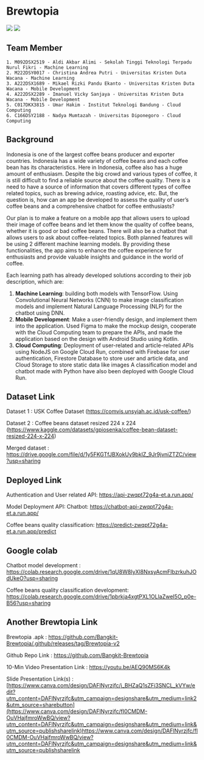 # Brewtopia
<a href="https://grow.google/intl/id_id/bangkit/?tab=machine-learning"><img src="https://img.shields.io/badge/Supported%20by-Bangkit%20Academy%20%E2%86%92-gray.svg?colorA=ED1E24&colorB=9B0B0F&style=for-the-badge"/></a>
<a href="https://www.figma.com/proto/CjHeohB2gTYo8Mi9Ch4Mmf/Brewtopia-App?page-id=0%3A1&type=design&node-id=70-6&viewport=137%2C142%2C0.4&scaling=scale-down&starting-point-node-id=70%3A6"><img src="https://img.shields.io/badge/our%20prototype%20by-Figma%20%E2%86%92-gray.svg?colorA=424242&colorB=070707&style=for-the-badge"/></a>

## Team Member
~~~~
1. M092DSX2519 - Aldi Akbar Alimi - Sekolah Tinggi Teknologi Terpadu Nurul Fikri - Machine Learning
2. M222DSY0017 - Christina Andrea Putri - Universitas Kristen Duta Wacana - Machine Learning
3. A222DSX1689 - Mikael Rizki Pandu Ekanto - Universitas Kristen Duta Wacana - Mobile Development
4. A222DSX2289 - Imanuel Vicky Sanjaya - Universitas Kristen Duta Wacana - Mobile Development
5. C017DKX3815 - Umar Hakim - Institut Teknologi Bandung - Cloud Computing
6. C166DSY2188 - Nadya Mumtazah - Universitas Diponegoro - Cloud Computing
~~~~

## Background
Indonesia is one of the largest coffee beans producer and exporter countries. Indonesia has a wide variety of coffee beans and each coffee bean has its characteristics. Here in Indonesia, coffee also has a huge amount of enthusiasm. Despite the big crowd and various types of coffee, it is still difficult to find a reliable source about the coffee quality. There is a need to have a source of information that covers different types of coffee related topics, such as brewing advice, roasting advice, etc. But, the question is, how can an app be developed to assess the quality of user’s coffee beans and a comprehensive chatbot for coffee enthusiasts? 

Our plan is to make a feature on a mobile app that allows users to upload their image of coffee beans and let them know the quality of coffee beans, whether it is good or bad coffee beans. There will also be a chatbot that allows users to ask about coffee-related topics. Both planned features will be using 2 different machine learning models. By providing these functionalities, the app aims to enhance the coffee experience for enthusiasts and provide valuable insights and guidance in the world of coffee.

Each learning path has already developed solutions according to their job description, which are: 

1. **Machine Learning**: building both models with TensorFlow. Using Convolutional Neural Networks (CNN) to make image classification models and implement Natural Language Processing (NLP) for the chatbot using DNN.
2. **Mobile Development**: Make a user-friendly design, and implement them into the application. Used Figma to make the mockup design, cooperate with the Cloud Computing team to prepare the APIs, and made the application based on the design with Android Studio using Kotlin.
3. **Cloud Computing**: Deployment of user-related and article-related APIs using NodeJS on Google Cloud Run, combined with Firebase for user authentication, Firestore Database to store user and article data, and Cloud Storage to store static data like images A classification model and chatbot made with Python have also been deployed with Google Cloud Run.


## Dataset Link
Dataset 1 : USK Coffee Dataset (https://comvis.unsyiah.ac.id/usk-coffee/)

Dataset 2 : Coffee beans dataset resized 224 x 224 (https://www.kaggle.com/datasets/gpiosenka/coffee-bean-dataset-resized-224-x-224)

Merged dataset : https://drive.google.com/file/d/1y5FKGTfJBXokUy9bkIZ_9Jr9jvniZTZC/view?usp=sharing

## Deployed Link
Authentication and User related API: https://api-zwqpt72g4a-et.a.run.app/

Model Deployment API: Chatbot: https://chatbot-api-zwqpt72g4a-et.a.run.app/

Coffee beans quality classification:  https://predict-zwqpt72g4a-et.a.run.app/predict

## Google colab
Chatbot model development : https://colab.research.google.com/drive/1qU8W8IyXl8NxsyAcmFIbzrkuhJOdUkeO?usp=sharing

Coffee beans quality classification development: https://colab.research.google.com/drive/1pbrkja4xgtPXL1OLlaZweI5O_p0e-B56?usp=sharing

## Another Brewtopia Link
Brewtopia .apk : https://github.com/Bangkit-Brewtopia/.github/releases/tag/Brewtopia-v2

Github Repo Link : https://github.com/Bangkit-Brewtopia

10-Min Video Presentation Link : https://youtu.be/AEQ90MS6K4k

Slide Presentation Link(s) : [https://www.canva.com/design/DAFlNyrzjfc/j_BHZaQ1sZFi3SNCL_kVYw/edit?utm_content=DAFlNyrzjfc&utm_campaign=designshare&utm_medium=link2&utm_source=sharebutton](https://www.canva.com/design/DAFlNyrzjfc/fI0CMDM-OuVHajfmroWwBQ/view?utm_content=DAFlNyrzjfc&utm_campaign=designshare&utm_medium=link&utm_source=publishsharelink)https://www.canva.com/design/DAFlNyrzjfc/fI0CMDM-OuVHajfmroWwBQ/view?utm_content=DAFlNyrzjfc&utm_campaign=designshare&utm_medium=link&utm_source=publishsharelink
